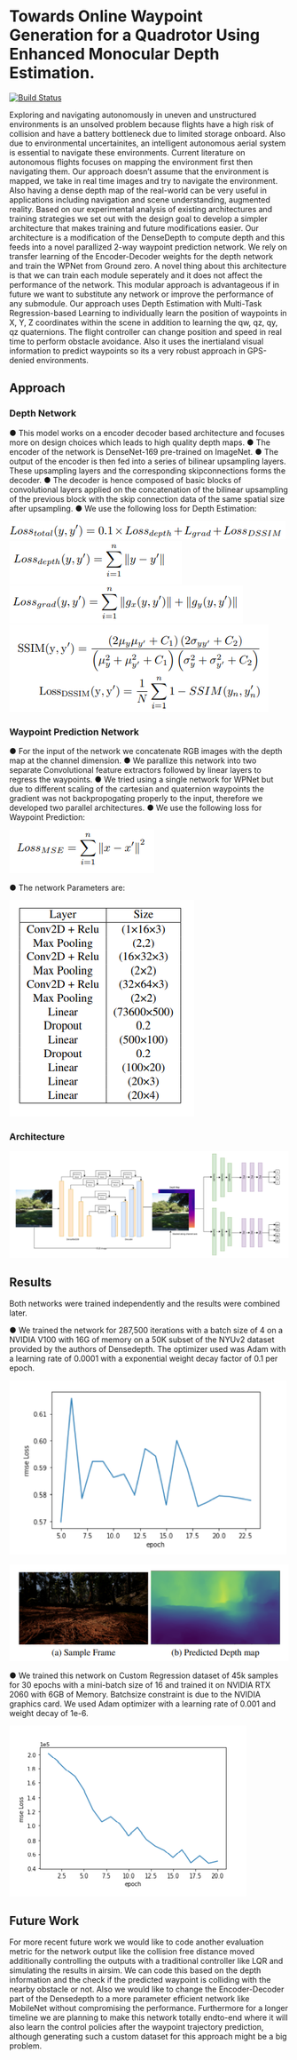 # Towards Online Waypoint Generation for a Quadrotor Using Enhanced Monocular Depth Estimation.

[![Build Status](https://travis-ci.org/savnani5/dillinger.svg?branch=master)](https://travis-ci.org/joemccann/dillinger)

Exploring and navigating autonomously in uneven and unstructured environments is an unsolved problem because
flights have a high risk of collision and have a battery bottleneck due to limited storage onboard. Also due to environmental uncertainites, an intelligent autonomous aerial
system is essential to navigate these environments. Current literature on autonomous flights focuses on mapping the environment first then navigating them. Our approach doesn’t
assume that the environment is mapped, we take in real time images and try to navigate the environment. Also having a dense depth map of the real-world can be very useful in
applications including navigation and scene understanding, augmented reality. Based on our experimental analysis of existing architectures and training strategies we set out with the design goal to develop a simpler architecture that makes training and future modifications easier. Our architecture is a modification of the DenseDepth to compute depth and this feeds into a novel parallized 2-way waypoint prediction network. We rely on transfer learning of the Encoder-Decoder weights for the depth network and train the WPNet from Ground zero. A novel thing about this architecture is that we can train each module seperately and it does not affect the performance of the network. This modular approach is advantageous if in future we want to substitute any network or improve the performance of any submodule. Our approach uses Depth Estimation with Multi-Task Regression-based Learning to individually learn the position of waypoints in X, Y, Z coordinates within the scene in addition to learning the qw, qz, qy, qz quaternions. The flight controller can change position and speed in real time to perform obstacle avoidance. Also it uses the inertialand visual information to predict waypoints so its a very robust approach in GPS-denied environments. 

## Approach

### Depth Network

● This model works on a encoder decoder based architecture and focuses more on design choices which leads to high quality depth maps. 
● The encoder of the network is DenseNet-169 pre-trained on ImageNet. 
● The output of the encoder is then fed into a series of bilinear upsampling layers. These upsampling layers and the corresponding skipconnections forms the decoder. 
● The decoder is hence composed of basic blocks of convolutional layers applied on the concatenation of the bilinear upsampling of the previous block with the skip connection data of the same spatial size after upsampling.
● We use the following loss for Depth Estimation:

![total_loss](git_images/total_loss.png)
![depth_loss](git_images/depth_loss.png)
![grad_loss](git_images/grad_loss.png)
![ssim_loss](git_images/ssim_loss.png)


### Waypoint Prediction Network

● For the input of the network we concatenate RGB images with the depth map at the channel dimension. 
● We parallize this network into two separate Convolutional feature extractors followed by linear layers to regress the waypoints. 
● We tried using a single network for WPNet but due to different scaling of the cartesian and quaternion waypoints the gradient was not backpropogating properly to the input, therefore we developed two parallel architectures.
● We use the following loss for Waypoint Prediction:

![mse_loss](git_images/mse_loss.png)

● The network Parameters are:

![network params](git_images/params.png)

### Architecture

![architecture](git_images/architecture.png)

## Results

Both networks were trained independently and the results were combined later.

● We trained the network for 287,500 iterations with a batch size of 4 on a NVIDIA V100 with 16G of memory on a 50K subset of the NYUv2 dataset provided by the authors of Densedepth. The optimizer used was Adam with a learning rate of 0.0001 with a exponential weight decay factor of 0.1 per epoch.

![rmse_depth](git_images/rmse_depth.png)

![result](git_images/res.png)

● We trained this network on Custom Regression dataset of 45k samples for 30 epochs with a mini-batch size of 16 and trained it on NVIDIA RTX 2060 with 6GB of Memory. Batchsize constraint is due to the NVIDIA graphics card. We used Adam optimizer with a learning rate of 0.001 and weight decay of 1e-6.

![mse_rgbd](git_images/mse_rgbd.png)


## Future Work

For more recent future work we would like to code another evaluation metric for the network output like the collision free distance moved additionally controlling the outputs with a traditional controller like LQR and simulating the results in airsim. We can code this based on the depth information and the check if the predicted waypoint is colliding with the nearby obstacle or not. Also we would like to change the Encoder-Decoder part of the Densedepth to a more parameter efficient network like MobileNet without compromising the performance. Furthermore for a longer timeline we are planning to make this network totally endto-end where it will also learn the control policies after the waypoint trajectory prediction, although generating such a custom dataset for this approach might be a big problem.
